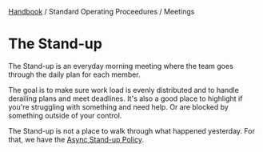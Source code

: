 [Handbook](../../README.md) / Standard Operating Proceedures / Meetings

# The Stand-up

The Stand-up is an everyday morning meeting where the team goes through the daily plan for each member.

The goal is to make sure work load is evenly distributed and to handle derailing plans and meet deadlines. It's also a good place to highlight if you're struggling with something and need help. Or are blocked by something outside of your control.

The Stand-up is not a place to walk through what happened yesterday. For that, we have the [Async Stand-up Policy](../../policies/async-stand-up.md).
